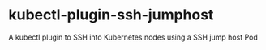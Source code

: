 # kubectl-plugin-ssh-jumphost
A kubectl plugin to SSH into Kubernetes nodes using a SSH jump host Pod
